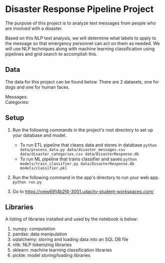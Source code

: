 # Disaster Response Pipeline Project

The purpose of this project is to analyze text messages from people who are involved with a disaster.

Based on this NLP text analysis, we will determine what labels to apply to the message so that 
emergency personnel can act on them as needed.  We will use NLP techniques along with machine learning
classification using pipelines and grid search to accomplish this.

## Data
The data for this project can be found below.  There are 2 datasets, one for dogs and one for human faces.

Messages:  
Categories:  

## Setup
1. Run the following commands in the project's root directory to set up your database and model.

    - To run ETL pipeline that cleans data and stores in database
        `python data/process_data.py data/disaster_messages.csv data/disaster_categories.csv data/DisasterResponse.db`
    - To run ML pipeline that trains classifier and saves
        `python models/train_classifier.py data/DisasterResponse.db models/classifier.pkl`

2. Run the following command in the app's directory to run your web app.
    `python run.py`

3. Go to https://view6914b2f4-3001.udacity-student-workspaces.com/

## Libraries

A listing of libraries installed and used by the notebook is below:

1.  numpy:  computation
2.  pandas:  data manipulation
3.  sqlalchemy:  storing and loading data into an SQL DB file
4.  nltk:  NLP tokenizing libraries
5.  sklearn:  machine learning classification libraries
6.  pickle:  model storing/loading libraries